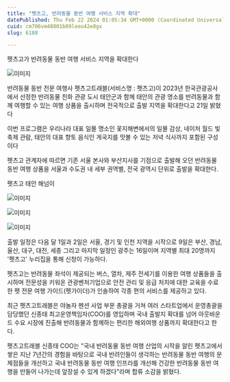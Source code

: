 ```yaml
---
title: "펫츠고, 반려동물 동반 여행 서비스 지역 확대"
datePublished: Thu Feb 22 2024 01:05:34 GMT+0000 (Coordinated Universal Time)
cuid: cm706vm48001b09leeo42e8gx
slug: 6188

---
```



펫츠고가 반려동물 동반 여행 서비스 지역을 확대한다

![이미지](https://cdn.hashnode.com/res/hashnode/image/upload/v1739260631929/60f0685b-19b2-4cc9-a5e4-afc148d5727c.jpeg)

반려동물 동반 전문 여행사 펫츠고트래블(서비스명 : 펫츠고)이 2023년 한국관광공사에서 선정한 반려동물 친화 관광 도시 태안군과 함께 태안의 관광 명소를 반려동물과 함께 여행할 수 있는 여행 상품을 출시하며 전국적으로 출발 지역을 확대한다고 21일 밝혔다

이번 프로그램은 우리나라 대표 일몰 명소인 꽃지해변에서의 일몰 감상, 네이처 월드 빛 축제 관람, 태안의 대표 향토 음식인 게국지를 맛볼 수 있는 저녁 식사까지 포함된 구성이다

펫츠고 관계자에 따르면 기존 서울 본사와 부산지사를 기점으로 출발해 오던 반려동물 동반 여행 상품을 서울과 수도권 내 세부 권역별, 전국 광역시 단위로 출발을 확대한다.

펫츠고 태안 해넘이

![이미지](https://cdn.hashnode.com/res/hashnode/image/upload/v1739260634008/17420c97-4a2a-42c0-ab02-f076b87813ce.jpeg)

![이미지](https://cdn.hashnode.com/res/hashnode/image/upload/v1739260635780/e572a523-95d9-4967-92cf-f2c87391dc60.jpeg)

![이미지](https://cdn.hashnode.com/res/hashnode/image/upload/v1739260637462/ae764cc9-d338-446a-b2d4-b408f7ac9580.jpeg)

출발 일정은 다음 달 1일과 2일은 서울, 경기 및 인천 지역을 시작으로 9일은 부산, 경남, 울산, 대구, 대전, 세종 그리고 마지막 일정인 광주는 16일이며 지역별 최대 20명까지 '펫츠고' 누리집을 통해 신청이 가능하다.

펫츠고는 반려동물 좌석이 제공되는 버스, 열차, 제주 전세기를 이용한 여행 상품들을 출시하며 전문성을 키워온 관광벤처기업으로 안전 관리 및 응급 처치에 대한 교육을 수료한 펫 전문 여행 가이드(펫가이더)가 인솔하여 각종 편의 서비스를 제공하고 있다.

최근 펫츠고트래블은 야놀자 펜션 사업 부문 총괄을 거쳐 여러 스타트업에서 운영총괄을 담당했던 신종태 최고운영책임자(COO)를 영입하며 국내 출발지 확대를 넘어 아웃바운드 수요 시장에 진출해 반려동물과 함께하는 편리한 해외여행 상품까지 확대한다고 한다.

펫츠고트래블 신종태 COO는 "국내 반려동물 동반 여행 산업의 시작을 알린 펫츠고에서 쌓은 지난 7년간의 경험을 바탕으로 국내 반려인들이 생각하는 반려동물 동반 여행의 문제점들을 개선하고 국내 반려동물 동반 여행 인프라를 개선해 건강한 반려동물 동반 여행을 만들어 나가는데 앞장설 수 있게 하겠다"라며 합류 소감을 밝혔다.